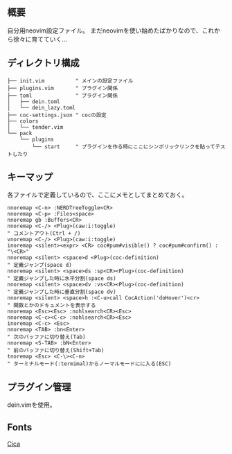 ## 概要
自分用neovim設定ファイル。
まだneovimを使い始めたばかりなので、これから徐々に育てていく...

## ディレクトリ構成

```
├── init.vim          " メインの設定ファイル
├── plugins.vim       " プラグイン関係
├── toml              " プラグイン関係
│   ├── dein.toml
│   └── dein_lazy.toml
├── coc-settings.json " cocの設定
├── colors
│   └── tender.vim
└── pack
    └── plugins
        └── start     " プラグインを作る時にここにシンボリックリンクを貼ってテストしたり
```

## キーマップ
各ファイルで定義しているので、ここにメモとしてまとめておく。
```vim
nnoremap <C-n> :NERDTreeToggle<CR>
nnoremap <C-p> :Files<space>
nnoremap gb :Buffers<CR>
nnoremap <C-/> <Plug>(caw:i:toggle)                                          " コメントアウト(Ctrl + /)
vnoremap <C-/> <Plug>(caw:i:toggle)
inoremap <silent><expr> <CR> coc#pum#visible() ? coc#pum#confirm() : "\<CR>"
nnoremap <silent> <space>d <Plug>(coc-definition)                            " 定義ジャンプ(space d)
nnoremap <silent> <space>ds :sp<CR><Plug>(coc-definition)                    " 定義ジャンプした時に水平分割(space ds)
nnoremap <silent> <space>dv :vs<CR><Plug>(coc-definition)                    " 定義ジャンプした時に垂直分割(space dv)
nnoremap <silent> <space>h :<C-u>call CocAction('doHover')<cr>               " 関数とかのドキュメントを表示する
nnoremap <Esc><Esc> :nohlsearch<CR><Esc>
nnoremap <C-c><C-c> :nohlsearch<CR><Esc>
inoremap <C-c> <Esc>
nnoremap <TAB> :bn<Enter>                                                    " 次のバッファに切り替え(Tab)
nnoremap <S-TAB> :bN<Enter>                                                  " 前のバッファに切り替え(Shift+Tab)
tnoremap <Esc> <C-\><C-n>                                                    " ターミナルモード(:termimal)からノーマルモードにに入る(ESC)
```

## プラグイン管理
dein.vimを使用。

## Fonts
[Cica](https://github.com/miiton/Cica/releases/download/v5.0.3/Cica_v5.0.3.zip)
